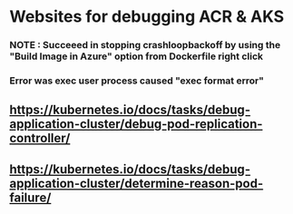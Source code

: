 # Websites for debugging ACR & AKS
### NOTE : Succeeed in stopping crashloopbackoff by using the "Build Image in Azure" option from Dockerfile right click
### Error was exec user process caused "exec format error"

## https://kubernetes.io/docs/tasks/debug-application-cluster/debug-pod-replication-controller/

## https://kubernetes.io/docs/tasks/debug-application-cluster/determine-reason-pod-failure/

